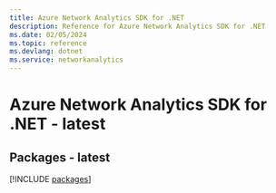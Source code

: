 ```yaml
---
title: Azure Network Analytics SDK for .NET
description: Reference for Azure Network Analytics SDK for .NET
ms.date: 02/05/2024
ms.topic: reference
ms.devlang: dotnet
ms.service: networkanalytics
---
```

# Azure Network Analytics SDK for .NET - latest
## Packages - latest
[!INCLUDE [packages](network-analytics-index.md)]